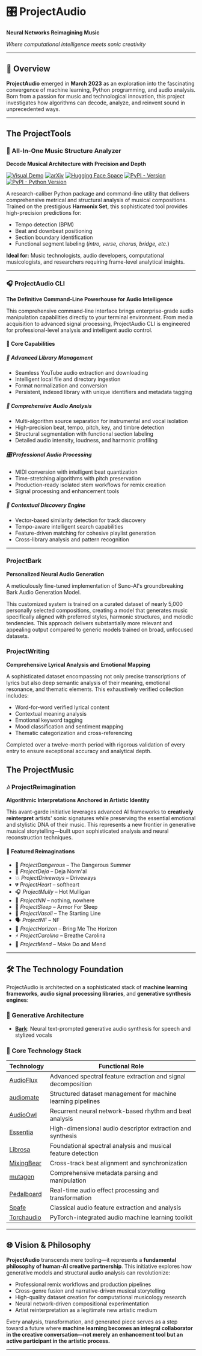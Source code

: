 # 🎛️ ProjectAudio

**Neural Networks Reimagining Music**

*Where computational intelligence meets sonic creativity*

---

## 🚀 Overview

**ProjectAudio** emerged in **March 2023** as an exploration into the fascinating convergence of machine learning, Python programming, and audio analysis. Born from a passion for music and technological innovation, this project investigates how algorithms can decode, analyze, and reinvent sound in unprecedented ways.

---

## The ProjectTools

### 🎼 All-In-One Music Structure Analyzer

**Decode Musical Architecture with Precision and Depth**

[![Visual Demo](https://img.shields.io/badge/Visual-Demo-8A2BE2)](https://taejun.kim/music-dissector/)
[![arXiv](https://img.shields.io/badge/arXiv-2307.16425-B31B1B)](http://arxiv.org/abs/2307.16425/)
[![Hugging Face Space](https://img.shields.io/badge/%F0%9F%A4%97%20Hugging%20Face-Spaces-f9f107)](https://huggingface.co/spaces/taejunkim/all-in-one/)
[![PyPI - Version](https://img.shields.io/pypi/v/allin1.svg)](https://pypi.org/project/allin1)
[![PyPI - Python Version](https://img.shields.io/pypi/pyversions/allin1.svg)](https://pypi.org/project/allin1)

A research-caliber Python package and command-line utility that delivers comprehensive metrical and structural analysis of musical compositions. Trained on the prestigious **Harmonix Set**, this sophisticated tool provides high-precision predictions for:

- Tempo detection (BPM)
- Beat and downbeat positioning
- Section boundary identification
- Functional segment labeling (*intro, verse, chorus, bridge, etc.*)

**Ideal for:** Music technologists, audio developers, computational musicologists, and researchers requiring frame-level analytical insights.

---

### 🎧 ProjectAudio CLI

**The Definitive Command-Line Powerhouse for Audio Intelligence**

This comprehensive command-line interface brings enterprise-grade audio manipulation capabilities directly to your terminal environment. From media acquisition to advanced signal processing, ProjectAudio CLI is engineered for professional-level analysis and intelligent audio control.

#### 🔧 Core Capabilities

##### 📁 Advanced Library Management

- Seamless YouTube audio extraction and downloading
- Intelligent local file and directory ingestion
- Format normalization and conversion
- Persistent, indexed library with unique identifiers and metadata tagging

##### 🎼 Comprehensive Audio Analysis

- Multi-algorithm source separation for instrumental and vocal isolation
- High-precision beat, tempo, pitch, key, and timbre detection
- Structural segmentation with functional section labeling
- Detailed audio intensity, loudness, and harmonic profiling

##### 🎛️ Professional Audio Processing

- MIDI conversion with intelligent beat quantization
- Time-stretching algorithms with pitch preservation
- Production-ready isolated stem workflows for remix creation
- Signal processing and enhancement tools

##### 🔎 Contextual Discovery Engine

- Vector-based similarity detection for track discovery
- Tempo-aware intelligent search capabilities
- Feature-driven matching for cohesive playlist generation
- Cross-library analysis and pattern recognition

---

### ProjectBark

**Personalized Neural Audio Generation**

A meticulously fine-tuned implementation of Suno-AI's groundbreaking Bark Audio Generation Model.

This customized system is trained on a curated dataset of nearly 5,000 personally selected compositions, creating a model that generates music specifically aligned with preferred styles, harmonic structures, and melodic tendencies. This approach delivers substantially more relevant and appealing output compared to generic models trained on broad, unfocused datasets.

### ProjectWriting

**Comprehensive Lyrical Analysis and Emotional Mapping**

A sophisticated dataset encompassing not only precise transcriptions of lyrics but also deep semantic analysis of their meaning, emotional resonance, and thematic elements. This exhaustively verified collection includes:

- Word-for-word verified lyrical content
- Contextual meaning analysis
- Emotional keyword tagging
- Mood classification and sentiment mapping
- Thematic categorization and cross-referencing

Completed over a twelve-month period with rigorous validation of every entry to ensure exceptional accuracy and analytical depth.

## The ProjectMusic

### 🎶 ProjectReimagination

**Algorithmic Interpretations Anchored in Artistic Identity**

This avant-garde initiative leverages advanced AI frameworks to **creatively reinterpret** artists' sonic signatures while preserving the essential emotional and stylistic DNA of their music. This represents a new frontier in generative musical storytelling—built upon sophisticated analysis and neural reconstruction techniques.

#### 🎨 Featured Reimaginations

- 🎸 *ProjectDangerous* – The Dangerous Summer
- 🎤 *ProjectDeja* – Deja Norm'al
- 💥 *ProjectDriveways* – Driveways
- 💔 *ProjectHeart* – softheart
- 🎧 *ProjectMully* – Hot Mulligan
- 🖤 *ProjectNN* – nothing, nowhere
- 🌙 *ProjectSleep* – Armor For Sleep
- 🏁 *ProjectVasoli* – The Starting Line
- 🗣️ *ProjectNF* – NF
- 🫧 *ProjectHorizon* – Bring Me The Horizon
- ⚡ *ProjectCarolina* – Breathe Carolina
- 🔧 *ProjectMend* – Make Do and Mend

---

## 🛠️ The Technology Foundation

ProjectAudio is architected on a sophisticated stack of **machine learning frameworks**, **audio signal processing libraries**, and **generative synthesis engines**:

### 🧠 Generative Architecture

- [**Bark**](https://github.com/suno-ai/bark): Neural text-prompted generative audio synthesis for speech and stylized vocals

### 🐍 Core Technology Stack

| Technology | Functional Role |
|------------|-----------------|
| [AudioFlux](https://audioflux.top/) | Advanced spectral feature extraction and signal decomposition |
| [audiomate](https://audiomate.readthedocs.io/) | Structured dataset management for machine learning pipelines |
| [AudioOwl](https://github.com/dodiku/AudioOwl) | Recurrent neural network-based rhythm and beat analysis |
| [Essentia](https://essentia.upf.edu/) | High-dimensional audio descriptor extraction and synthesis |
| [Librosa](https://librosa.org/) | Foundational spectral analysis and musical feature detection |
| [MixingBear](https://github.com/dodiku/MixingBear) | Cross-track beat alignment and synchronization |
| [mutagen](https://mutagen.readthedocs.io/) | Comprehensive metadata parsing and manipulation |
| [Pedalboard](https://spotify.github.io/pedalboard/) | Real-time audio effect processing and transformation |
| [Spafe](https://superkogito.github.io/spafe/) | Classical audio feature extraction and analysis |
| [Torchaudio](https://pytorch.org/audio/stable/index.html) | PyTorch-integrated audio machine learning toolkit |

---

## 🌐 Vision & Philosophy

**ProjectAudio** transcends mere tooling—it represents a **fundamental philosophy of human-AI creative partnership**. This initiative explores how generative models and structural audio analysis can revolutionize:

- Professional remix workflows and production pipelines
- Cross-genre fusion and narrative-driven musical storytelling
- High-quality dataset creation for computational musicology research
- Neural network-driven compositional experimentation
- Artist reinterpretation as a legitimate new artistic medium

Every analysis, transformation, and generated piece serves as a step toward a future where **machine learning becomes an integral collaborator in the creative conversation—not merely an enhancement tool but an active participant in the artistic process.**

---

